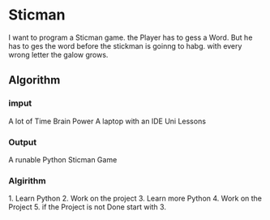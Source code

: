 <h1>Sticman</h1>
<p> I want to program a Sticman game. the Player has to gess a Word. But he has to ges the word before the stickman is goinng to habg. with every wrong letter the galow grows. </p>
<h2>Algorithm</h2>

<h3>imput</h3>
A lot of Time 
Brain Power
A laptop with an IDE
Uni Lessons

<h3>Output</h3>
A runable Python Sticman Game

<h3>Algirithm</h3>
1. Learn Python
2. Work on the project
3. Learn more Python
4. Work on the Project
5. if the Project is not Done start with 3.

